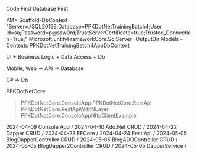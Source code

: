 Code First
Database First

PM> Scaffold-DbContext "Server=.\SQL2019E;Database=PPKDotNetTrainingBatch4;User Id=sa;Password=p@ssw0rd;TrustServerCertificate=true;Trusted_Connection=True;" Microsoft.EntityFrameworkCore.SqlServer -OutputDir Models -Contexts PPKDotNetTrainingBatch4AppDbContext


UI + Business Logic + Data Access + Db

Mobile, Web => API => Database

C# => Db

PPKDotNetCore
>PPKDotNetCore.ConsoleApp
>PPKDotNetCore.RestApi
>PPKDotNetCore.RestApiWithNLayer
>PPKDotNetCore.ConsoleAppHttpClientExample

2024-04-09 Console App /
2024-04-10 Ado.Net CRUD /
2024-04-22 Dapper CRUD /
2024-04-23 EFCore /
2024-04-24 Rest Api /
2024-05-05 BlogDapperController CRUD /
2024-05-05 BlogADOController CRUD /
2024-05-05 BlogDapper2Controller CRUD /
2024-05-05 DapperService /